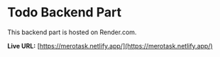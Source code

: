 # Todo Backend Part

This backend part is hosted on Render.com.

**Live URL:** [https://merotask.netlify.app/](https://merotask.netlify.app/)
